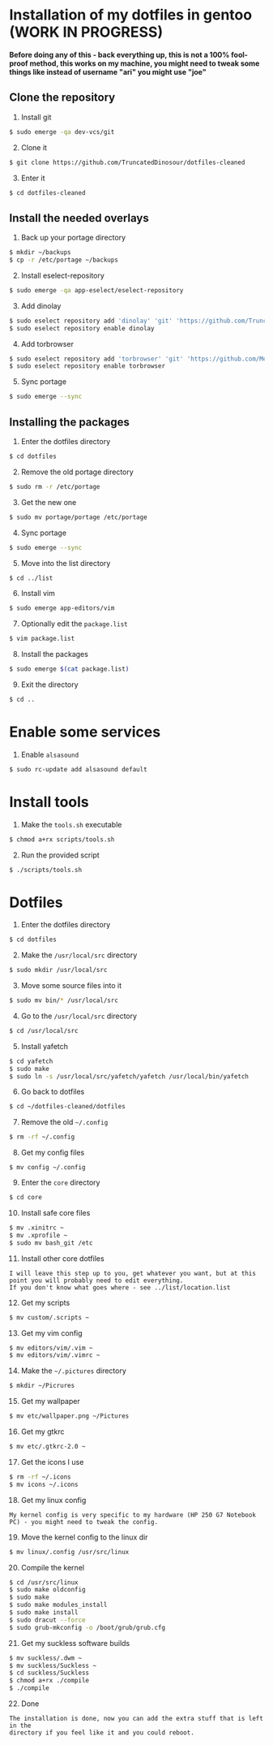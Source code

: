 # Installation of my dotfiles in gentoo (WORK IN PROGRESS)

**Before doing any of this - back everything up, this is not a 100% fool-proof method, this works on my machine, you might need to tweak some things like instead of username "ari" you might use "joe"**


## Clone the repository

1. Install git
```bash
$ sudo emerge -qa dev-vcs/git
```

2. Clone it
```bash
$ git clone https://github.com/TruncatedDinosour/dotfiles-cleaned
```

3. Enter it
```bash
$ cd dotfiles-cleaned
```




## Install the needed overlays

1. Back up your portage directory
```bash
$ mkdir ~/backups
$ cp -r /etc/portage ~/backups
```

2. Install eselect-repository
```bash
$ sudo emerge -qa app-eselect/eselect-repository
```

3. Add dinolay
```bash
$ sudo eselect repository add 'dinolay' 'git' 'https://github.com/TruncatedDinosour/dinolay.git'
$ sudo eselect repository enable dinolay
```

4. Add torbrowser
```bash
$ sudo eselect repository add 'torbrowser' 'git' 'https://github.com/MeisterP/torbrowser-overlay.git'
$ sudo eselect repository enable torbrowser
```

5. Sync portage
```bash
$ sudo emerge --sync
```




## Installing the packages

1. Enter the dotfiles directory
```bash
$ cd dotfiles
```

2. Remove the old portage directory
```bash
$ sudo rm -r /etc/portage
```

3. Get the new one
```bash
$ sudo mv portage/portage /etc/portage
```

4. Sync portage
```bash
$ sudo emerge --sync
```

5. Move into the list directory
```bash
$ cd ../list
```

6. Install vim
```bash
$ sudo emerge app-editors/vim
```

7. Optionally edit the `package.list`
```bash
$ vim package.list
```

8. Install the packages
```bash
$ sudo emerge $(cat package.list)
```

9. Exit the directory
```bash
$ cd ..
```



# Enable some services
1. Enable `alsasound`
```bash
$ sudo rc-update add alsasound default
```



# Install tools
1. Make the `tools.sh` executable
```bash
$ chmod a+rx scripts/tools.sh
```

2. Run the provided script
```bash
$ ./scripts/tools.sh
```



# Dotfiles
1. Enter the dotfiles directory
```bash
$ cd dotfiles
```

2. Make the `/usr/local/src` directory
```bash
$ sudo mkdir /usr/local/src
```

3. Move some source files into it
```bash
$ sudo mv bin/* /usr/local/src
```

4. Go to the `/usr/local/src` directory
```bash
$ cd /usr/local/src
```

5. Install yafetch
```bash
$ cd yafetch
$ sudo make
$ sudo ln -s /usr/local/src/yafetch/yafetch /usr/local/bin/yafetch
```

6. Go back to dotfiles
```bash
$ cd ~/dotfiles-cleaned/dotfiles
```

7. Remove the old `~/.config`
```bash
$ rm -rf ~/.config
```

8. Get my config files
```basg
$ mv config ~/.config
```

9. Enter the `core` directory
```bash
$ cd core
```

10. Install safe core files
```bash
$ mv .xinitrc ~
$ mv .xprofile ~
$ sudo mv bash_git /etc
```

11. Install other core dotfiles
```
I will leave this step up to you, get whatever you want, but at this point you will probably need to edit everything.
If you don't know what goes where - see ../list/location.list
```

12. Get my scripts
```bash
$ mv custom/.scripts ~
```

13. Get my vim config
```bash
$ mv editors/vim/.vim ~
$ mv editors/vim/.vimrc ~
```

14. Make the `~/.pictures` directory
```bash
$ mkdir ~/Picrures
```

15. Get my wallpaper
```bash
$ mv etc/wallpaper.png ~/Pictures
```

16. Get my gtkrc
```bash
$ mv etc/.gtkrc-2.0 ~
```

17. Get the icons I use
```bash
$ rm -rf ~/.icons
$ mv icons ~/.icons
```

18. Get my linux config
```
My kernel config is very specific to my hardware (HP 250 G7 Notebook PC) - you might need to tweak the config.
```

19. Move the kernel config to the linux dir
```bash
$ mv linux/.config /usr/src/linux
```

20. Compile the kernel
```bash
$ cd /usr/src/linux
$ sudo make oldconfig
$ sudo make
$ sudo make modules_install
$ sudo make install
$ sudo dracut --force
$ sudo grub-mkconfig -o /boot/grub/grub.cfg
```

21. Get my suckless software builds
```bash
$ mv suckless/.dwm ~
$ mv suckless/Suckless ~
$ cd suckless/Suckless
$ chmod a+rx ./compile
$ ./compile
```

22. Done
```
The installation is done, now you can add the extra stuff that is left in the
directory if you feel like it and you could reboot.
```

